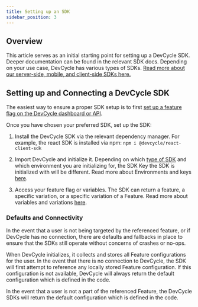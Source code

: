 ```yaml
---
title: Setting up an SDK
sidebar_position: 3
---
```


## Overview
This article serves as an initial starting point for setting up a DevCycle SDK. Deeper documentation can be found in the relevant SDK docs. Depending on your use case, DevCycle has various types of SDKs. [Read more about our server-side, mobile, and client-side SDKs here.](/sdk/)


## Setting up and Connecting a DevCycle SDK
The easiest way to ensure a proper SDK setup is to first [set up a feature flag on the DevCycle dashboard or API](your-first-feature.md).

Once you have chosen your preferred SDK, set up the SDK:

1. Install the DevCycle SDK via the relevant dependency manager. For example, the react SDK is installed via npm: ```npm i @devcycle/react-client-sdk```

2. Import DevCycle and initialize it. Depending on which [type of SDK](/sdk/) and which environment you are initializing for, the SDK Key the SDK is initialized with will be different. Read more about Environments and keys [here](#to-do).

3. Access your feature flag or variables. The SDK can return a feature, a specific variation, or a specific variation of a Feature. Read more about variables and variations [here](/home/feature-management/features-and-variables/variables-and-variations).

### Defaults and Connectivity
In the event that a user is not being targeted by the referenced feature, or if DevCycle has no connection, there are defaults and fallbacks in place to ensure that the SDKs still operate without concerns of crashes or no-ops.

When DevCycle initializes, it collects and stores all Feature configurations for the user. In the event that there is no connection to DevCycle, the SDK will first attempt to reference any locally stored Feature configuration. If this configuration is not available, DevCycle will always return the default configuration which is defined in the code.

In the event that a user is not a part of the referenced Feature, the DevCycle SDKs will return the default configuration which is defined in the code.




